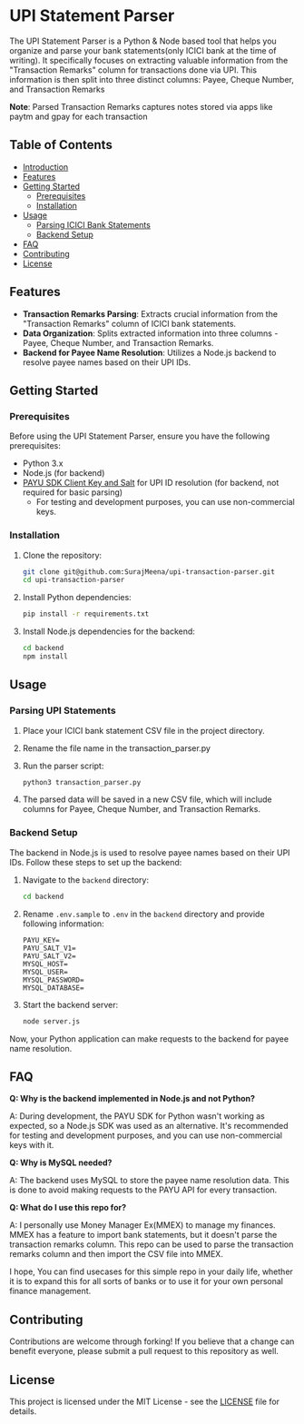 # UPI Statement Parser

The UPI Statement Parser is a Python & Node based tool that helps you organize and parse your bank statements(only ICICI bank at the time of writing). It specifically focuses on extracting valuable information from the "Transaction Remarks" column for transactions done via UPI. This information is then split into three distinct columns: Payee, Cheque Number, and Transaction Remarks

**Note**: Parsed Transaction Remarks captures notes stored via apps like paytm and gpay for each transaction

## Table of Contents

- [Introduction](#icici-bank-statement-parser)
- [Features](#features)
- [Getting Started](#getting-started)
  - [Prerequisites](#prerequisites)
  - [Installation](#installation)
- [Usage](#usage)
  - [Parsing ICICI Bank Statements](#parsing-icici-bank-statements)
  - [Backend Setup](#backend-setup)
- [FAQ](#faq)
- [Contributing](#contributing)
- [License](#license)

## Features

- **Transaction Remarks Parsing**: Extracts crucial information from the "Transaction Remarks" column of ICICI bank statements.
- **Data Organization**: Splits extracted information into three columns - Payee, Cheque Number, and Transaction Remarks.
- **Backend for Payee Name Resolution**: Utilizes a Node.js backend to resolve payee names based on their UPI IDs.

## Getting Started

### Prerequisites

Before using the UPI Statement Parser, ensure you have the following prerequisites:

- Python 3.x
- Node.js (for backend)
- [PAYU SDK Client Key and Salt](https://payu.in/docs/180115162550.html) for UPI ID resolution (for backend, not required for basic parsing)
  - For testing and development purposes, you can use non-commercial keys.

### Installation

1. Clone the repository:

   ```bash
   git clone git@github.com:SurajMeena/upi-transaction-parser.git
   cd upi-transaction-parser
   ```

2. Install Python dependencies:

   ```bash
   pip install -r requirements.txt
   ```

3. Install Node.js dependencies for the backend:
   ```bash
   cd backend
   npm install
   ```

## Usage

### Parsing UPI Statements

1. Place your ICICI bank statement CSV file in the project directory.
1. Rename the file name in the transaction_parser.py
1. Run the parser script:

   ```bash
   python3 transaction_parser.py
   ```

1. The parsed data will be saved in a new CSV file, which will include columns for Payee, Cheque Number, and Transaction Remarks.

### Backend Setup

The backend in Node.js is used to resolve payee names based on their UPI IDs. Follow these steps to set up the backend:

1. Navigate to the `backend` directory:

   ```bash
   cd backend
   ```

1. Rename `.env.sample` to `.env` in the `backend` directory and provide following information:

   ```
   PAYU_KEY=
   PAYU_SALT_V1=
   PAYU_SALT_V2=
   MYSQL_HOST=
   MYSQL_USER=
   MYSQL_PASSWORD=
   MYSQL_DATABASE=
   ```

1. Start the backend server:
   ```bash
   node server.js
   ```

Now, your Python application can make requests to the backend for payee name resolution.
## FAQ

**Q: Why is the backend implemented in Node.js and not Python?**

A: During development, the PAYU SDK for Python wasn't working as expected, so a Node.js SDK was used as an alternative. It's recommended for testing and development purposes, and you can use non-commercial keys with it.

**Q: Why is MySQL needed?**

A: The backend uses MySQL to store the payee name resolution data. This is done to avoid making requests to the PAYU API for every transaction.

**Q: What do I use this repo for?**

A: I personally use Money Manager Ex(MMEX) to manage my finances. MMEX has a feature to import bank statements, but it doesn't parse the transaction remarks column. This repo can be used to parse the transaction remarks column and then import the CSV file into MMEX.

I hope, You can find usecases for this simple repo in your daily life, whether it is to expand this for all sorts of banks or to use it for your own personal finance management.
## Contributing

Contributions are welcome through forking! If you believe that a change can benefit everyone, please submit a pull request to this repository as well.
## License

This project is licensed under the MIT License - see the [LICENSE](LICENSE) file for details.
